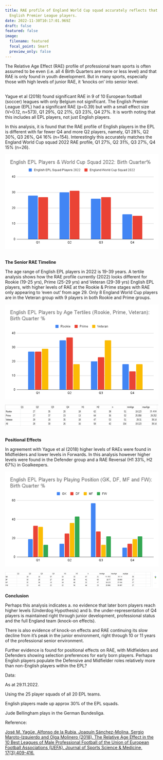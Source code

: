 ```yaml
---
title: RAE profile of England World Cup squad accurately reflects that of
  English Premier League players.
date: 2022-11-30T10:17:01.969Z
draft: false
featured: false
image:
  filename: featured
  focal_point: Smart
  preview_only: false
---
```

<meta name="twitter:card" content="summary_large\_image" />
<meta name="twitter:site" content="@nothirdman" />
<meta name="twitter:title" content="RAE profile of England World Cup squad accurately reflects that of English Premier League players." />
<meta name="twitter:description" content="The RAE profile of the England football (soccer) squad at the World Cup 2022 is the same as the cohort of players from where they are selected, the English Premier League." />
<meta name="twitter:image" content="https://onemoresummer.co.uk/post/rae-profile-of-england-world-cup-squad-accurately-reflects-that-of-english-premier-league-players/\[English EPL Players & World Cup Squad 2022\_ Birth Quarter%](https://docs.google.com/spreadsheets/u/0/d/1lPs11vNmqVaSZGdWBGb2IIL3mJ_pTfN-t-bUDsjyeso/embed/oimg?id=1lPs11vNmqVaSZGdWBGb2IIL3mJ_pTfN-t-bUDsjyeso&oid=472163325&disposition=ATTACHMENT&bo=false&filetype=png&zx=o498m41f205o).png" />

The Relative Age Effect (RAE) profile of professional team sports is often assumed to be even (i.e. all 4 Birth Quarters are more or less level) and that RAE is only found in youth development. But in many sports, especially those with high levels of junior RAE, it ‘knocks on’ into senior level.

\
Yague et al (2018) found significant RAE in 9 of 10 European football (soccer) leagues with only Belgium not significant. The English Premier League (EPL) had a significant RAE (p=0.39) but with a small effect size (V=0.12, n=573), Q1 29%, Q2 21%, Q3 23%, Q4 27%. It is worth noting that this includes all EPL players, not just English players.

In this analysis, it is found that the RAE profile of English players in the EPL is different with far fewer Q4 and more Q2 players, namely, Q1 28%, Q2 30%, Q3 26%, Q4 16% (n=154). Interestingly this accurately matches the England World Cup squad 2022 RAE profile, Q1 27%, Q2 31%, Q3 27%, Q4 15% (n=26).

![](english-epl-players-world-cup-squad-2022_-birth-quarter-.png)

**\
The Senior RAE Timeline**

The age range of English EPL players in 2022 is 19-39 years. A tertile analysis shows how the RAE profile currently (2022) looks different for Rookie (19-25 yrs), Prime (25-29 yrs) and Veteran (29-39 yrs) English EPL players, with higher levels of RAE at the Rookie & Prime stages with RAE only appearing to ‘even out’ from age 29. Only 8 England World Cup players are in the Veteran group with 9 players in both Rookie and Prime groups.

![](english-epl-players-by-age-tertiles-rookie-prime-veteran-_-birth-quarter-.png)

![](enlish-epl-players-by-age-tertile.png)

**\
Positional Effects**

In agreement with Yague et al (2018) higher levels of RAEs were found in Midfielders and lower levels in Forwards. In this analysis however higher levels were found in the Defender group and a RAE Reversal (H1 33%, H2 67%) in Goalkeepers.

![](english-epl-players-by-playing-position-gk-df-mf-and-fw-_-birth-quarter-.png)

![](english-epl-players-by-playing-position.png)

**Conclusion**

Perhaps this analysis indicates a. no evidence that later born players reach higher levels (Underdog Hypothesis) and b. the under-representation of Q4 players is maintained right through junior development, professional status and the full England team (knock-on effects).

There is also evidence of knock-on effects and RAE continuing its slow decline from it’s peak in the junior environment, right through 10 or 11 years of the professional senior environment.

Further evidence is found for positional effects on RAE, with Midfielders and Defenders showing selection preferences for early born players. Perhaps English players populate the Defensive and Midfielder roles relatively more than non-English players within the EPL?

Data:

As at 29.11.2022.

Using the 25 player squads of all 20 EPL teams.

English players made up approx 30% of the EPL squads.

Jude Bellingham plays in the German Bundesliga.

R﻿eference:

[José M. Yagüe, Alfonso de la Rubia, Joaquín Sánchez-Molina, Sergio Maroto-Izquierdo and Olga Molinero (2018). The Relative Age Effect in the 10 Best Leagues of Male Professional Football of the Union of European Football Associations (UEFA). Journal of Sports Science & Medicine, 17(3):409-416.](https://www.researchgate.net/publication/327102179_The_Relative_Age_Effect_in_the_10_Best_Leagues_of_Male_Professional_Football_of_the_Union_of_European_Football_Associations_UEFA)